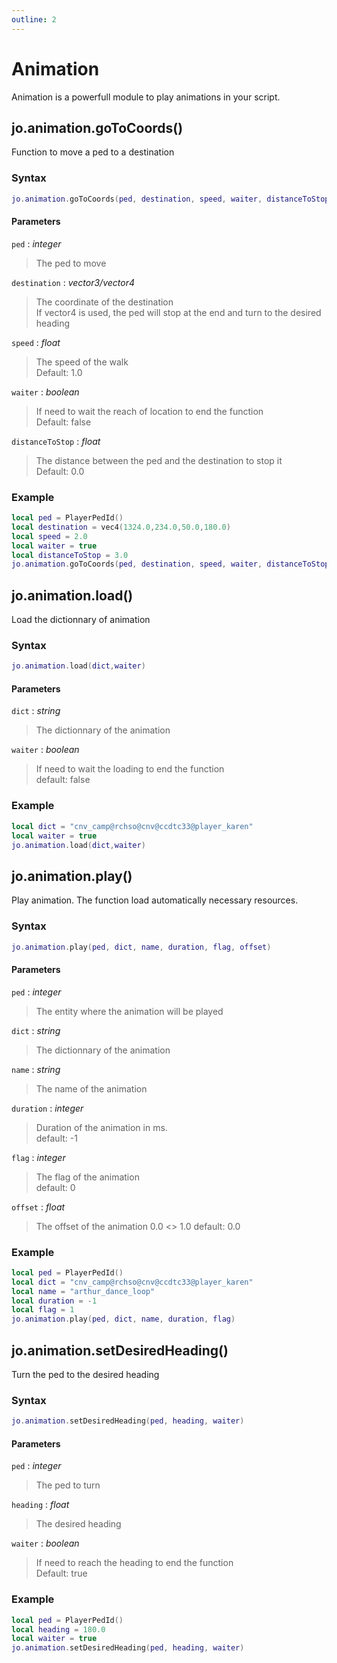 ```yaml
---
outline: 2
---
```


# Animation

Animation is a powerfull module to play animations in your script.

## jo.animation.goToCoords()
Function to move a ped to a destination
### Syntax
```lua
jo.animation.goToCoords(ped, destination, speed, waiter, distanceToStop)
```
#### Parameters
`ped` : *integer*
> The ped to move
  
`destination` : *vector3/vector4*
> The coordinate of the destination  
> If vector4 is used, the ped will stop at the end and turn to the desired heading
  
`speed` : *float* <BadgeOptional />
> The speed of the walk  
> Default: 1.0
  
`waiter` : *boolean* <BadgeOptional />
> If need to wait the reach of location to end the function  
> Default: false
  
`distanceToStop` : *float* <BadgeOptional />
> The distance between the ped and the destination to stop it  
> Default: 0.0
  

### Example
```lua
local ped = PlayerPedId()
local destination = vec4(1324.0,234.0,50.0,180.0)
local speed = 2.0
local waiter = true
local distanceToStop = 3.0
jo.animation.goToCoords(ped, destination, speed, waiter, distanceToStop)
```

## jo.animation.load()
Load the dictionnary of animation
### Syntax
```lua
jo.animation.load(dict,waiter)
```
#### Parameters
`dict` : *string*
> The dictionnary of the animation
  
`waiter` : *boolean* <BadgeOptional />
> If need to wait the loading to end the function  
> default: false
  
### Example
```lua
local dict = "cnv_camp@rchso@cnv@ccdtc33@player_karen"
local waiter = true
jo.animation.load(dict,waiter)
```

## jo.animation.play()
Play animation. The function load automatically necessary resources.
### Syntax
```lua
jo.animation.play(ped, dict, name, duration, flag, offset)
```
#### Parameters
`ped` : *integer*
> The entity where the animation will be played
  
`dict` : *string*
> The dictionnary of the animation

`name` : *string*
> The name of the animation
  
`duration` : *integer* <BadgeOptional />
> Duration of the animation in ms.  
> default: -1
  

`flag` : *integer* <BadgeOptional />
> The flag of the animation  
> default: 0
  
`offset` : *float* <BadgeOptional />
> The offset of the animation
> 0.0 <> 1.0
> default: 0.0
  

### Example
```lua
local ped = PlayerPedId()
local dict = "cnv_camp@rchso@cnv@ccdtc33@player_karen"
local name = "arthur_dance_loop"
local duration = -1
local flag = 1
jo.animation.play(ped, dict, name, duration, flag)
```

## jo.animation.setDesiredHeading()
Turn the ped to the desired heading
### Syntax
```lua
jo.animation.setDesiredHeading(ped, heading, waiter)
```
#### Parameters
`ped` : *integer*
> The ped to turn
  
`heading` : *float*
> The desired heading
  
`waiter` : *boolean* <BadgeOptional />
> If need to reach the heading to end the function  
> Default: true
  

### Example
```lua
local ped = PlayerPedId()
local heading = 180.0
local waiter = true
jo.animation.setDesiredHeading(ped, heading, waiter)
```